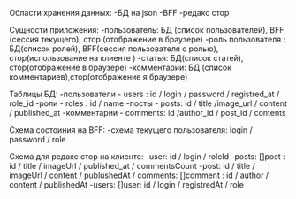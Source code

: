 Области хранения данных:
-БД на json
-BFF
-редакс стор

Сущности приложения:
-пользователь: БД (список пользователей), BFF (сессия текущего), стор (отображение в браузере)
-роль пользователя : БД(список ролей), BFF(сессия пользователя с ролью), стор(использование на клиенте )
-статья: БД(список статей), стор(отображение в браузере)
-комментарии: БД (список комментариев),стор(отображение я браузере)

Таблицы БД:
-пользователи - users : id / login / password / registred_at / role_id
-роли - roles : id / name
-посты - posts: id / title /image_url / content / published_at
-комментарии - comments: id /author_id / post_id / contents

Схема состоиния на BFF:
-схема текущего пользователя: login / password / role

Схема для редакс стор на клиенте:
-user: id / login / roleId
-posts: []post : id / title / imageUrl / published_at / commentsCount
-post: id / title / imageUrl / content / publushedAt / comments: []comment : id / author / content / publishedAt
-users: []user: id / login / registredAt / role
